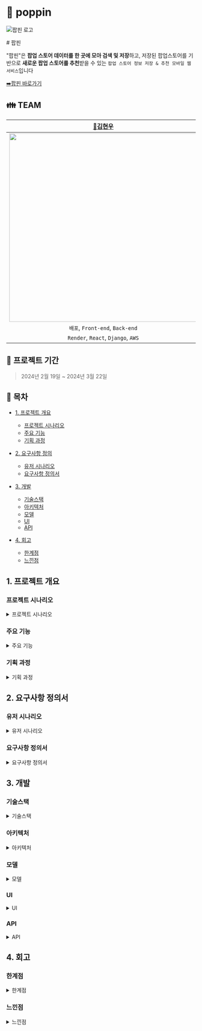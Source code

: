 # :pushpin: poppin
![팝핀 로고](https://github.com/limmyou/poppin/assets/145823967/3b759ff6-3757-4474-a767-b29cb5459d8b)

\# 팝핀

"팝핀"은 **팝업 스토어 데이터를 한 곳에 모아 검색 및 저장**하고, 저장된 팝업스토어를 기반으로 **새로운 팝업 스토어를 추천**받을 수 있는 `팝업 스토어 정보 저장 & 추천 모바일 웹 서비스`입니다

[:arrow_right:팝핀 바로가기](https://pop-pin.store/) 

:family: **TEAM**
---
|[:crown:김현우](https://github.com/kim-edwin)|[:smiley_cat:강희림](https://github.com/limmyou) |[:hatching_chick:장경민](https://github.com/wkdrudals)|[:rabbit:이윤아](https://github.com/YoooonaLee)|[:pizza:최민환](https://github.com/Hwannni)|
|:---:|:---:|:---:|:---:|:---:|
|<img width="500" src="https://github.com/limmyou/poppin/assets/145823967/de192276-80e5-43e6-962e-25f906ad28d6">|<img width="500" src="https://github.com/limmyou/poppin/assets/145823967/cb38a500-5672-40cc-a331-e518697b66aa">|<img width="500" src="https://github.com/limmyou/poppin/assets/145823967/cb38a500-5672-40cc-a331-e518697b66aa">|<img width="500" src="https://github.com/limmyou/poppin/assets/145823967/cb38a500-5672-40cc-a331-e518697b66aa">|<img width="500" src="https://github.com/limmyou/poppin/assets/145823967/de192276-80e5-43e6-962e-25f906ad28d6">|
|`배포`, `Front-end`, `Back-end`|`Data Cleansing`|`Back-end`|`Back-end`|`Back-end`|
|`Render`, `React`, `Django`, `AWS`|`MariaDB`|`Airflow`|` `|` `|

**:calendar: 프로젝트 기간**
---
> 2024년 2월 19일 ~ 2024년 3월 22일

**:page_facing_up: 목차**
---

- [1. 프로젝트 개요](#1.-프로젝트-개요)
  - [프로젝트 시나리오](#프로젝트-시나리오)
  - [주요 기능](#주요-기능)
  - [기획 과정](#기획-과정)
 
- [2. 요구사항 정의](#2.-요구사항-정의)
  - [유저 시나리오](#유저-시나리오)
  - [요구사항 정의서](#요구사항-정의서)
    
- [3. 개발](#3.-개발)
  - [기술스택](#기술스택)
  - [아키텍처](#아키텍처)
  - [모델](#모델)
  - [UI](#ui)
  - [API](#api)

- [4. 회고](#4.-회고)
  - [한계점](#한계점)
  - [느낀점](#느낀점)

## 1. 프로젝트 개요
  ### 프로젝트 시나리오
<details><summary>프로젝트 시나리오</summary><br>

[현황]
> 최근 팝업 스토어의 인기가 급증하고 있는 상황에서, 고객들은 팝업 스토어에 대한 종합적인 정보를 한 곳에서 손쉽게 찾고자 하는 수요가 높아지고 있습니다

[한계]
> 팝업 스토어 정보를 제공하는 플랫폼은 제한적이며, 고객들이 정보를 얻는 과정이 번거롭고 비효율적입니다. 또한, 기업들은 주로 소규모 SNS 마케팅 채널을 활용하고 있지만, 홍보 효과를 극대화하기 위한 효율적인 방법에 대한 한계를 경험하고 있습니다.

[솔루션]
> 팝업 스토어에 대한 종합적인 정보를 제공하고 추천하는 모바일 웹 서비스를 구축함으로써, 고객들이 원하는 팝업 스토어를 손쉽게 찾을 수 있도록 지원하며, 개인화된 추천 시스템을 구축하여 고객들의 취향과 관심사에 맞춘 새로운 팝업 스토어를 발견할 수 있도록 합니다. 기업들에게는 효율적인 팝업 스토어 홍보 채널을 제공하여 고객에게 보다 직접적으로 접근할 수 있도록 하여 마케팅 효과를 극대화하도록 합니다.

</details>

  ### 주요 기능
<details><summary>주요 기능</summary><br>

**:triangular_flag_on_post:팝업 스토어 정보**  
```
현재 진행중/예정중인 팝업 스토어 
- 팝업 스토어 상세 정보 
- 이용후기
- 원문 기사 이동
- 위시리스트
- URL 공유 
- 리포트 작성
- 지도
```
**:mag_right:팝업 스토어 검색 기능** 
```
- 날짜 선택
- 지역 선택
- 실시간 인기 검색어
```
**:thumbsup:팝업 스토어 추천 기능** 
```
위치 기반 추천
콘텐츠 기반 추천 
사용자 기반 추천 
```
**:eyes:최근 조회한 스토어** 
```
최근 조회한 스토어 목록
```
**:hearts:위시리스트** 
```
좋아요 한 스토어 목록
```
</details>

  ### 기획 과정
<details><summary>기획 과정</summary><br>
  
1. Notion 문서 [확인하기](https://www.notion.so/bad6778516b340408f10a3f7def106a8?pvs=4)
![노션](https://github.com/kim-edwin/RepoHeart/assets/145823967/f1d5fa4b-fb96-41c5-8584-a5e47983c907)

2. WBS 문서 [확인하기](https://docs.google.com/spreadsheets/d/1B9ElpTqgXPPfNXbQ8e2fhkwKi8PkeVj9/edit#gid=1081654881)
<img width="755" alt="WBS" src="https://github.com/limmyou/poppin/assets/145823967/fb2bdbd4-bb63-4102-b4ce-1920d1e76e87">

</details>

## 2. 요구사항 정의서
  ### 유저 시나리오
<details><summary>유저 시나리오</summary><br>

:raising_hand:**우리 서비스를 이용할 유저**
```
마케팅 회사에 출근한 지 1년 차인 신입 기획자 김채원씨
```
  
</details>

  ### 요구사항 정의서
<details><summary>요구사항 정의서</summary><br>

:arrow_right: 요구사항 정의서 [바로가기](https://docs.google.com/document/d/1JX9v3cqvaIEHgLycZyrtmindwnDn3m1oBwyAH20dLG4/edit?usp=sharing)

![요구사항정의서](https://github.com/kim-edwin/RepoHeart/assets/145823967/97d33827-04fb-42a7-abf8-654bb8510846)


</details>

## 3. 개발
  ### 기술스택
<details><summary>기술스택</summary><br>

**Environment**<br>
<img src="https://img.shields.io/badge/visualstudiocode-007ACC?style=for-the-badge&logo=visualstudiocode&logoColor=white">
<img src="https://img.shields.io/badge/amazonec2-FF9900?style=for-the-badge&logo=amazonec2&logoColor=white">
<img src="https://img.shields.io/badge/github-181717?style=for-the-badge&logo=github&logoColor=white">
<img src="https://img.shields.io/badge/notion-000000?style=for-the-badge&logo=notion&logoColor=white">


**Development**<br>
<img src="https://img.shields.io/badge/python-3776AB?style=for-the-badge&logo=python&logoColor=white"> 
<img src="https://img.shields.io/badge/django-092E20?style=for-the-badge&logo=django&logoColor=white">
<img src="https://img.shields.io/badge/apacheairflow-017CEE?style=for-the-badge&logo=apacheairflow&logoColor=white">
<img src="https://img.shields.io/badge/react-61DAFB?style=for-the-badge&logo=react&logoColor=white">

**Deployment**<br>
<img src="https://img.shields.io/badge/render-46E3B75?style=for-the-badge&logo=render&logoColor=white">

**DBMS**<br>
<img src="https://img.shields.io/badge/mariaDB-003545?style=for-the-badge&logo=mariaDB&logoColor=white">

</details>

  ### 아키텍처
<details><summary>아키텍처</summary><br>

:arrow_right: 시스템 아키텍처 [확인하기](https://repeated-sidewalk-fe0.notion.site/a9520cff59ec49a4bd9cdea24c70443b)
![시스템아키텍처](https://github.com/limmyou/poppin/assets/145823967/3ce205c4-453f-4fb9-8c0f-7689acec1f8d)

</details>

  ### 모델
<details><summary>모델</summary><br>

:arrow_right: 모델 설계서 [확인하기](https://repeated-sidewalk-fe0.notion.site/a65bc33b48dc488aac44eabf462dbadb)
![모델설계서](https://github.com/limmyou/poppin/assets/145823967/9e03d52a-9654-4073-8119-547078a114c1)

</details>

  ### UI
<details><summary>UI</summary><br>

:arrow_right: 화면 설계서 [확인하기](https://repeated-sidewalk-fe0.notion.site/5669337e534e4bf3992bddacb22ae52e)
![팝핀 UI1](https://github.com/limmyou/poppin/assets/145823967/0d4d81dc-6c6c-4d3d-a4bd-890a1db157a5)
![팝핀 UI2](https://github.com/limmyou/poppin/assets/145823967/427b6756-8f5f-4b4c-b821-75d944179a09)

</details>

  ### API
<details><summary>API</summary><br>

:arrow_right: API 정의서 [확인하기](https://repeated-sidewalk-fe0.notion.site/API-4deebee8804c43caa68b1657e631126e)
![API정의서](https://github.com/limmyou/poppin/assets/145823967/3247f7e8-37ff-4a97-b76b-721ec34028f7)

</details>

## 4. 회고
 ### 한계점
<details><summary>한계점</summary><br>

:crown:김현우 : 

:smiley_cat:강희림 : 

:hatching_chick:장경민 : 

:rabbit:이윤아 : 

:pizza:최민환 : 

</details>

 ### 느낀점
<details><summary>느낀점</summary><br>

:crown:김현우 : 

:smiley_cat:강희림 : 

:hatching_chick:장경민 : 

:rabbit:이윤아 : 

:pizza:최민환 : 

</details>
